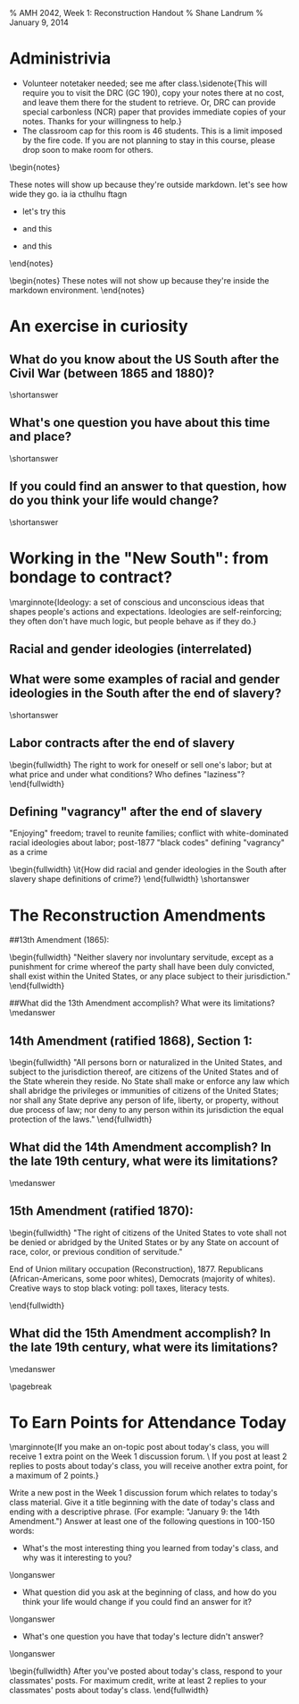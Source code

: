 % AMH 2042, Week 1: Reconstruction Handout
% Shane Landrum
% January 9, 2014


# Administrivia

* Volunteer notetaker needed; see me after class.\sidenote{This will require you to visit the DRC (GC 190), copy your notes there at no cost, and leave them there for the student to retrieve. Or, DRC can provide special carbonless (NCR) paper that provides immediate copies of your notes. Thanks for your willingness to help.}
* The classroom cap for this room is 46 students. This is a limit imposed by the fire code. If you are not planning to stay in this course, please drop soon to make room for others.

\begin{notes}

These notes will show up because they're outside markdown. let's see how wide they go. ia ia cthulhu ftagn

* let's try this

* and this

* and this

\end{notes}

\begin{notes}
These notes will not show up because they're inside the markdown environment.
\end{notes}

# An exercise in curiosity

## What do you know about the US South after the Civil War (between 1865 and 1880)?
\shortanswer

## What's one question you have about this time and place?
\shortanswer

## If you could find an answer to that question, how do you think your life would change?
\shortanswer


# Working in the "New South": from bondage to contract?

\marginnote{Ideology: a set of conscious and unconscious ideas that shapes people's actions and expectations. Ideologies are self-reinforcing; they often don't have much logic, but people behave as if they do.}

## Racial and gender ideologies (interrelated)

## What were some examples of racial and gender ideologies in the South after the end of slavery?
\shortanswer

## Labor contracts after the end of slavery

\begin{fullwidth}
The right to work for oneself or sell one's labor; but at what price and under what conditions? Who defines "laziness"?
\end{fullwidth}


## Defining "vagrancy" after the end of slavery

"Enjoying" freedom; travel to reunite families; conflict with white-dominated racial ideologies about labor; post-1877 "black codes" defining "vagrancy" as a crime


\begin{fullwidth}
\it{How did racial and gender ideologies in the South after slavery shape definitions of crime?}
\end{fullwidth}
\shortanswer


# The Reconstruction Amendments

##13th Amendment (1865): 

\begin{fullwidth}
"Neither slavery nor involuntary servitude, except as a punishment for crime whereof the party shall have been duly convicted, shall exist within the United States, or any place subject to their jurisdiction."
\end{fullwidth}

	
##What did the 13th Amendment accomplish? What were its limitations?
\medanswer


## 14th Amendment (ratified 1868), Section 1:
\begin{fullwidth}
"All persons born or naturalized in the United States, and subject to the jurisdiction thereof, are citizens of the United States and of the State wherein they reside. No State shall make or enforce any law which shall abridge the privileges or immunities of citizens of the United States; nor shall any State deprive any person of life, liberty, or property, without due process of law; nor deny to any person within its jurisdiction the equal protection of the laws."
\end{fullwidth}

## What did the 14th Amendment accomplish? In the late 19th century, what were its limitations?
\medanswer


## 15th Amendment (ratified 1870): 

\begin{fullwidth}
"The right of citizens of the United States to vote shall not be denied or abridged by the United States or by any State on account of race, color, or previous condition of servitude."

End of Union military occupation (Reconstruction), 1877. Republicans (African-Americans, some poor whites), Democrats (majority of whites). Creative ways to stop black voting: poll taxes, literacy tests.

\end{fullwidth}

## What did the 15th Amendment accomplish? In the late 19th century, what were its limitations?
\medanswer



\pagebreak

# To Earn Points for Attendance Today

\marginnote{If you make an on-topic post about today's class, you will receive 1 extra point on the Week 1 discussion forum. \\ If you post at least 2 replies to posts about today's class, you will receive another extra point, for a maximum of 2 points.}

Write a new post in the Week 1 discussion forum which relates to today's class material. Give it a title beginning with the date of today's class and ending with a descriptive phrase. (For example: "January 9: the 14th Amendment.") Answer at least one of the following questions in 100-150 words:

* What's the most interesting thing you learned from today's class, and why was it interesting to you?

\longanswer


* What question did you ask at the beginning of class, and how do you think your life would change if you could find an answer for it?

\longanswer

* What's one question you have that today's lecture didn't answer?

\longanswer

\begin{fullwidth}
After you've posted about today's class, respond to your classmates' posts. For maximum credit, write at least 2 replies to your classmates' posts about today's class.
\end{fullwidth}
